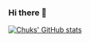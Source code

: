 ### Hi there 👋
[![Chuks' GitHub stats](https://github-readme-stats.vercel.app/api?username=chuksota)](https://github.com/chuksota/github-readme-stats)


<!-- Here are some ideas to get you started:

- 🔭 I’m currently working on ...
- 🌱 I’m currently learning ...
- 👯 I’m looking to collaborate on ...
- 🤔 I’m looking for help with ...
- 💬 Ask me about ...
- 📫 How to reach me: ...
- 😄 Pronouns: ...
- ⚡ Fun fact: ... -->

